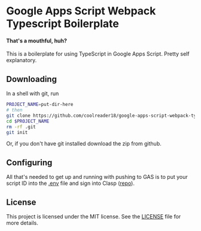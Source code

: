 # Google Apps Script Webpack Typescript Boilerplate
#### That's a mouthful, huh?

This is a boilerplate for using TypeScript in Google Apps Script. Pretty self explanatory.

## Downloading
In a shell with git, run
```sh
PROJECT_NAME=put-dir-here
# then
git clone https://github.com/coolreader18/google-apps-script-webpack-typescript-boilerplate $PROJECT_NAME --depth 1
cd $PROJECT_NAME
rm -rf .git
git init
```
Or, if you don't have git installed download the zip from github.

## Configuring
All that's needed to get up and running with pushing to GAS is to put your script ID into the [.env](.env) file and sign into
Clasp ([repo](https://github.com/google/clasp)).

## License
This project is licensed under the MIT license. See the [LICENSE](LICENSE) file for more details.
